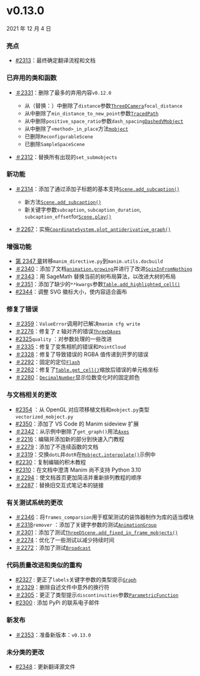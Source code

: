 # v0.13.0

2021 年 12 月 4 日

### 亮点

- [#2313](https://github.com/ManimCommunity/manim/pull/2313)：最终确定翻译流程和文档

### 已弃用的类和函数

- [＃2331](https://github.com/ManimCommunity/manim/pull/2331)：删除了最多的弃用内容`v0.12.0`

  - 从（替换：）中删除了`distance`参数[`ThreeDCamera`](../reference/manim.camera.three_d_camera.ThreeDCamera.html#manim.camera.three_d_camera.ThreeDCamera "manim.camera. Three_d_camera.ThreeDCamera")`focal_distance`
  - 从中删除了`min_distance_to_new_point`参数[`TracedPath`](../reference/manim.animation.changing.TracedPath.html#manim.animation.changing.TracedPath "manim.animation.having.TracedPath")
  - 从中删除`positive_space_ratio`参数`dash_spacing`[`DashedVMobject`](../reference/manim.mobject.types.vectorized_mobject.DashedVMobject.html#manim.mobject.types.vectorized_mobject.DashedVMobject "manim.mobject.types.vectorized_mobject.DashedVMobject")
  - 从中删除了`<method>_in_place`方法[`mobject`](../reference/manim.mobject.mobject.html#module-manim.mobject.mobject "manim.mobject.mobject")
  - 已删除`ReconfigurableScene`
  - 已删除`SampleSpaceScene`

- [＃2312](https://github.com/ManimCommunity/manim/pull/2312)：替换所有出现的`set_submobjects`

### 新功能

- [＃2314](https://github.com/ManimCommunity/manim/pull/2314)：添加了通过添加子标题的基本支持[`Scene.add_subcaption()`](../reference/manim.scene.scene.Scene.html#manim.scene.scene.Scene.add_subcaption "manim.scene.scene.Scene.add_subcaption")

  - 新方法[`Scene.add_subcaption()`](../reference/manim.scene.scene.Scene.html#manim.scene.scene.Scene.add_subcaption "manim.scene.scene.Scene.add_subcaption")
  - 新关键字参数`subcaption`, `subcaption_duration`, `subcaption_offset`for[`Scene.play()`](../reference/manim.scene.scene.Scene.html#manim.scene.scene.Scene.play "manim.场景.场景.场景.play")

- [＃2267](https://github.com/ManimCommunity/manim/pull/2267)：实施[`CoordinateSystem.plot_antiderivative_graph()`](../reference/manim.mobject.graphing.coordinate_systems.CoordinateSystem.html#manim.mobject.graphing.coordinate_systems.CoordinateSystem.plot_antiderivative_graph "manim.mobject.graphing.coordinate_systems.CoordinateSystem.plot_antiderivative_graph")

### 增强功能

- [第 2347 章](https://github.com/ManimCommunity/manim/pull/2347)转移`manim_directive.py`到`manim.utils.docbuild`
- [＃2340](https://github.com/ManimCommunity/manim/pull/2340)：添加了文档[`animation.growing`](../reference/manim.animation.growing.html#module-manim.animation.growing "动画成长")并进行了改进[`SpinInFromNothing`](../reference/manim.animation.growing.SpinInFromNothing.html#manim.animation.growing.SpinInFromNothing "manim.animation.growing.SpinInFromNothing")
- [＃2343](https://github.com/ManimCommunity/manim/pull/2343)：用 SageMath 替换当前的树布局算法，以改进大树的布局
- [＃2351](https://github.com/ManimCommunity/manim/pull/2351)：添加了缺少的`**kwargs`参数[`Table.add_highlighted_cell()`](../reference/manim.mobject.table.Table.html#manim.mobject.table.Table.add_highlighted_cell "manim.mobject.table.Table.add_highlighted_cell")
- [#2344](https://github.com/ManimCommunity/manim/pull/2344)：调整 SVG 徽标大小，使内容适合画布

### 修复了错误

- [＃2359](https://github.com/ManimCommunity/manim/pull/2359)：`ValueError`调用时已解决`manim cfg write`
- [＃2276](https://github.com/ManimCommunity/manim/pull/2276)：修复了 z 轴对齐的错误[`ThreeDAxes`](../reference/manim.mobject.graphing.coordinate_systems.ThreeDAxes.html#manim.mobject.graphing.coordinate_systems.ThreeDAxes "manim.mobject.graphing.coordinate_systems.ThreeDAxes")
- [#2325](https://github.com/ManimCommunity/manim/pull/2325)`quality` ：对参数处理的一些改进
- [＃2335](https://github.com/ManimCommunity/manim/pull/2335)：修复了变焦相机的错误和`PointCloud`
- [＃2328](https://github.com/ManimCommunity/manim/pull/2328)：修复了导致错误的 RGBA 值传递到开罗的错误
- [＃2292](https://github.com/ManimCommunity/manim/pull/2292)：固定的定位[`Flash`](../reference/manim.animation.indication.Flash.html#manim.animation.indication.Flash "动画.指示.Flash")
- [＃2262](https://github.com/ManimCommunity/manim/pull/2262)：修复了[`Table.get_cell()`](../reference/manim.mobject.table.Table.html#manim.mobject.table.Table.get_cell "manim.mobject.table.Table.get_cell")缩放后错误的单元格坐标
- [＃2280](https://github.com/ManimCommunity/manim/pull/2280)：[`DecimalNumber`](../reference/manim.mobject.text.numbers.DecimalNumber.html#manim.mobject.text.numbers.DecimalNumber "manim.mobject.text.numbers.DecimalNumber")显示位数变化时的固定颜色

### 与文档相关的更改

- [#2354](https://github.com/ManimCommunity/manim/pull/2354) ：从 OpenGL 对应项移植文档和`mobject.py`类型`vectorized_mobject.py`
- [#2350](https://github.com/ManimCommunity/manim/pull/2350)：添加了 VS Code 的 Manim sideview 扩展
- [＃2342](https://github.com/ManimCommunity/manim/pull/2342)：从示例中删除了`get_graph()`用法[`Axes`](../reference/manim.mobject.graphing.coordinate_systems.Axes.html#manim.mobject.graphing.coordinate_systems.Axes "manim.mobject.graphing.coordinate_systems.Axes")
- [＃2216](https://github.com/ManimCommunity/manim/pull/2216)：编辑并添加新的部分到快速入门教程
- [＃2279](https://github.com/ManimCommunity/manim/pull/2279)：添加了不连续函数的文档
- [＃2319](https://github.com/ManimCommunity/manim/pull/2319)：交换`dotL`并`dotR`在[`Mobject.interpolate()`](../reference/manim.mobject.mobject.Mobject.html#manim.mobject.mobject.Mobject.interpolate "manim.mobject.mobject.Mobject.interpolate")示例中
- [#2230](https://github.com/ManimCommunity/manim/pull/2230)：复制编辑的积木教程
- [#2310](https://github.com/ManimCommunity/manim/pull/2310)：在文档中澄清 Manim 尚不支持 Python 3.10
- [＃2294](https://github.com/ManimCommunity/manim/pull/2294)：使文档首页更加简洁并重新排列教程的顺序
- [＃2287](https://github.com/ManimCommunity/manim/pull/2287)：替换旧交互式笔记本的链接

### 有关测试系统的更改

- [＃2346](https://github.com/ManimCommunity/manim/pull/2346)：将`frames_comparsion`用于框架测试的装饰器制作为库的适当模块
- [＃2318](https://github.com/ManimCommunity/manim/pull/2318)`remover` ：添加了关键字参数的测试[`AnimationGroup`](../reference/manim.animation.composition.AnimationGroup.html#manim.animation.composition.AnimationGroup "manim.animation.composition.AnimationGroup")
- [＃2301](https://github.com/ManimCommunity/manim/pull/2301)：添加了测试[`ThreeDScene.add_fixed_in_frame_mobjects()`](../reference/manim.scene.three_d_scene.ThreeDScene.html#manim.scene.three_d_scene.ThreeDScene.add_fixed_in_frame_mobjects "manim.scene. Three_d_scene.ThreeDScene.add_fixed_in_frame_mobjects")
- [＃2274](https://github.com/ManimCommunity/manim/pull/2274)：优化了一些测试以减少持续时间
- [＃2272](https://github.com/ManimCommunity/manim/pull/2272)：添加了测试[`Broadcast`](../reference/manim.animation.specialized.Broadcast.html#manim.animation.specialized.Broadcast "manim.animation.specialized.Broadcast")

### 代码质量改进和类似的重构

- [#2327](https://github.com/ManimCommunity/manim/pull/2327) : 更正了`labels`关键字参数的类型提示[`Graph`](../reference/manim.mobject.graph.Graph.html#manim.mobject.graph.Graph "manim.mobject.graph.Graph")
- [＃2329](https://github.com/ManimCommunity/manim/pull/2329)：删除自述文件中意外的换行符
- [＃2305](https://github.com/ManimCommunity/manim/pull/2305)：更正了类型提示`discontinuities`参数[`ParametricFunction`](../reference/manim.mobject.graphing.functions.ParametricFunction.html#manim.mobject.graphing.functions.ParametricFunction "manim.mobject.graphing.functions.ParametricFunction")
- [#2300](https://github.com/ManimCommunity/manim/pull/2300) : 添加 PyPi 的联系电子邮件

### 新发布

- [＃2353](https://github.com/ManimCommunity/manim/pull/2353)：准备新版本：`v0.13.0`

### 未分类的更改

- [#2348](https://github.com/ManimCommunity/manim/pull/2348)：更新翻译源文件
